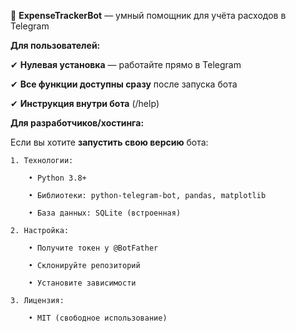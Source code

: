 💸 **ExpenseTrackerBot** — умный помощник для учёта расходов в Telegram

**Для пользователей:**

  ✔ **Нулевая установка** — работайте прямо в Telegram

  ✔ **Все функции доступны сразу** после запуска бота

  ✔ **Инструкция внутри бота** (/help)


**Для разработчиков/хостинга:**

Если вы хотите **запустить свою версию** бота:

    1. Технологии:

        • Python 3.8+

        • Библиотеки: python-telegram-bot, pandas, matplotlib

        • База данных: SQLite (встроенная)

    2. Настройка:

        • Получите токен у @BotFather

        • Склонируйте репозиторий

        • Установите зависимости

    3. Лицензия: 
    
        • MIT (свободное использование)

